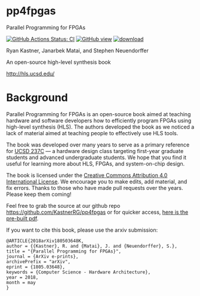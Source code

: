 # pp4fpgas
Parallel Programming for FPGAs

[![GitHub Actions Status: CI](https://github.com/KastnerRG/pp4fpgas/workflows/Deploy%20build/badge.svg)](https://github.com/KastnerRG/pp4fpgas/actions?query=workflow%3A"Deploy+build"+branch%3Amaster)
[![GitHub view](https://img.shields.io/badge/GitHub-render-green.svg)](https://github.com/KastnerRG/pp4fpgas/blob/gh-pages/main.pdf)
[![download](https://img.shields.io/badge/Download-build-blue.svg)](https://github.com/KastnerRG/pp4fpgas/raw/gh-pages/main.pdf)

Ryan Kastner, Janarbek Matai, and Stephen Neuendorffer

An open-source high-level synthesis book

http://hls.ucsd.edu/

# Background

Parallel Programming for FPGAs is an open-source book aimed at teaching hardware and software developers how to efficiently program FPGAs using high-level synthesis (HLS). The authors developed the book as we noticed a lack of material aimed at teaching people to effectively use HLS tools.

The book was developed over many years to serve as a primary reference for [UCSD 237C](http://kastner.ucsd.edu/ryan/cse237c/) — a hardware design class targeting first-year graduate students and advanced undergraduate students. We hope that you find it useful for learning more about HLS, FPGAs, and system-on-chip design.

The book is licensed under the [Creative Commons Attribution 4.0 International License](LICENSE). We encourage you to make edits, add material, and fix errors. Thanks to those who have made pull requests over the years. Please keep them coming!

Feel free to grab the source at our github repo https://github.com/KastnerRG/pp4fpgas or for quicker access, [here is the pre-built pdf](https://github.com/KastnerRG/pp4fpgas/raw/gh-pages/main.pdf).

If you want to cite this book, please use the arxiv submission:
```
@ARTICLE{2018arXiv180503648K,
author = {{Kastner}, R. and {Matai}, J. and {Neuendorffer}, S.},
title = "{Parallel Programming for FPGAs}",
journal = {ArXiv e-prints},
archivePrefix = "arXiv",
eprint = {1805.03648},
keywords = {Computer Science - Hardware Architecture},
year = 2018,
month = may
}
```
